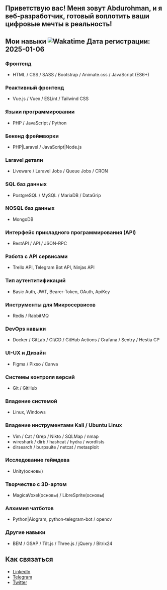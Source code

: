 ## Приветствую вас! Меня зовут Abdurohman, и я веб-разработчик, готовый воплотить ваши цифровые мечты в реальность! 

## Мои навыки ![Wakatime](https://wakatime.com/badge/user/f18db14a-403e-4ea2-bc42-065c20d6aa5d.svg) Дата регистрации: 2025-01-06

### Фронтенд
- HTML / CSS / SASS / Bootstrap / Animate.css / JavaScript (ES6+) 

### Реактивный фронтенд
- Vue.js / Vuex / ESLint / Tailwind CSS

### Языки программировании 
- PHP / JavaScript / Python

### Бекенд фреймворки
- PHP|Laravel / JavaScript|Node.js 

### Laravel детали
- Liveware / Laravel Jobs / Queue Jobs / CRON 

### SQL баз данных 
- PostgreSQL / MySQL / MariaDB / DataGrip
  
### NOSQL баз данных 
- MongoDB

### Интерфейс прикладного программирования (API)
- RestAPI / API / JSON-RPC

### Работа с API сервисами
- Trello API, Telegram Bot API, Ninjas API 

### Тип аутентитификаций
- Basic Auth, JWT, Bearer-Token, OAuth, ApiKey 

### Инструменты для Микросервисов
- Redis / RabbitMQ

### DevOps навыки
- Docker / GitLab / CI\CD / GitHub Actions / Grafana / Sentry / Hestia CP 

### UI-UX и Дизайн
- Figma / Pixso / Canva

### Системы контроля версий
- Git / GitHub

### Владение системой 
- Linux, Windows

### Владение инструментами Kali / Ubuntu Linux
- Vim / Cat / Grep / Nikto / SQLMap / nmap 
- wireshark / dirb / hashcat / hydra / wordlists
- dirsearch / burpsuite / netcat / metasploit 

### Исследование геймдева 
- Unity(основы)

### Творчество с 3D-артом 
- MagicaVoxel(основы) / LibreSprite(основы)

### Алхимия чатботов
- Python|Aiogram, python-telegram-bot / opencv

### Другие навыки
- BEM / GSAP / Tilt.js / Three.js / jQuery / Bitrix24

## Как связаться

- [LinkedIn](https://www.linkedin.com/in/abdurohmankarim/)
- [Telegram](https://t.me/abdurohman_karim)
- [Twitter](https://twitter.com/abdurohmankarim)
